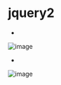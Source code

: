 # jquery2

-
![image](https://user-images.githubusercontent.com/54789601/113670833-8efa0700-96f0-11eb-86bf-d887a70688b1.png)

-
![image](https://user-images.githubusercontent.com/54789601/113670840-915c6100-96f0-11eb-9850-26cf173e46c5.png)
